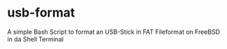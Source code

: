 # usb-format
A simple Bash Script to format an USB-Stick in FAT Fileformat on FreeBSD in da Shell Terminal
